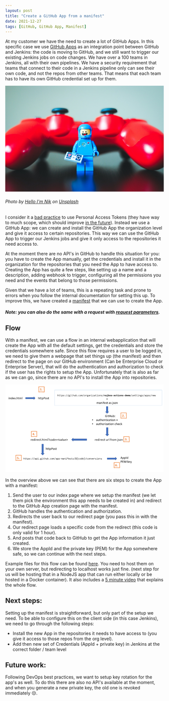 ```yaml
---
layout: post
title: "Create a GitHub App from a manifest"
date: 2021-12-27
tags: [GitHub, GitHub App, Manifest]
---
```


At my customer we have the need to create a lot of GitHub Apps. In this specific case we use [GitHub Apps](https://docs.github.com/en/developers/apps/building-github-apps/creating-a-github-app) as an integration point between GitHub and Jenkins: the code is moving to GitHub, and we still want to trigger our existing Jenkins jobs on code changes. We have over a 100 teams in Jenkins, all with their own pipelines. We have a security requirement that teams that connect to their code in a Jenkins pipeline only can see their own code, and not the repos from other teams. That means that each team has to have its own GitHub credential set up for them.

![Image of a LEGO figurine dressed in a space suite with a happy expression](/images/2021/20211227/hello-i-m-nik-kLq9cLl5vbs-unsplash.jpg)
###### Photo by <a href="https://unsplash.com/@helloimnik?utm_source=unsplash&utm_medium=referral&utm_content=creditCopyText">Hello I'm Nik</a> on <a href="https://unsplash.com/collections/3589562/robot-like-figures?utm_source=unsplash&utm_medium=referral&utm_content=creditCopyText">Unsplash</a>


I consider it a [bad practice](/blog/2022/01/03/GitHub-Tokens) to use Personal Access Tokens (they have way to much scope, which should improve [in the future](https://github.com/github/roadmap/issues/184)). Instead we use a GitHub App: we can create and install the GitHub App the organization level and give it access to certain repositories. This way we can use the GitHub App to trigger our Jenkins jobs and give it only access to the repositories it need access to.

At the moment there are no API's in GitHub to handle this situation for you: you have to create the App manually, get the credentials and install it in the organization for the repositories that you need the App to have access to. Creating the App has quite a few steps, like setting up a name and a description, adding webhook to trigger, configuring all the permissions you need and the events that belong to those permissions.

Given that we have a lot of teams, this is a repeating task and prone to errors when you follow the internal documentation for setting this up. To improve this, we have created a [manifest](https://docs.github.com/en/developers/apps/building-github-apps/creating-a-github-app-from-a-manifest) that we can use to create the App.
##### Note: you can also do the same with a request with [request parameters](https://docs.github.com/en/developers/apps/building-github-apps/creating-a-github-app-using-url-parameters).

## Flow
With a manifest, we can use a flow in an internal webapplication that will create the App with all the default settings, get the credentials and store the credentials somewhere safe. Since this flow requires a user to be logged in, we need to give them a webpage that set things up (the manifest) and then redirect to the page on our GitHub environment (Can be Enterprise Cloud or Enterprise Server), that will do the authentication and authorization to check if the user has the rights to setup the App. Unfortunately that is also as far as we can go, since there are no API's to install the App into repositories.

![Overview of the steps in the creation flow](/images/2021/20211227/20211227_Flow.png)

In the overview above we can see that there are six steps to create the App with a manifest:
1. Send the user to our index page where we setup the manifest (we let them pick the environment this app needs to be created in) and redirect to the GitHub App creation page with the manifest.
1. GitHub handles the authentication and authorization.
1. Redirects the user back to our redirect page (you pass this in with the manifest).
1. Our redirect page loads a specific code from the redirect (this code is only valid for 1 hour).
1. And posts that code back to GitHub to get the App information it just created.
1. We store the AppId and the private key (PEM) for the App somewhere safe, so we can continue with the next steps.

Example files for this flow can be found [here](https://github.com/rajbos/create-github-app-from-manifest). You need to host them on your own server, but redirecting to localhost works just fine. (next step for us will be hosting that in a NodeJS app that can run either locally or be hosted in a Docker container). It also includes a [5 minute video](https://www.youtube.com/watch?v=PAR22TjG6Wg) that explains the whole flow.

## Next steps:
Setting up the manifest is straightforward, but only part of the setup we need. To be able to configure this on the client side (in this case Jenkins), we need to go through the following steps:

* Install the new App in the repositories it needs to have access to (you give it access to those repos from the org level).
* Add then new set of Credentials (AppId + private key) in Jenkins at the correct folder / team level

## Future work:
Following DevOps best practices, we want to setup key rotation for the app's as well. To do this there are also no API's available at the moment, and when you generate a new private key, the old one is revoked immediately 😒.
